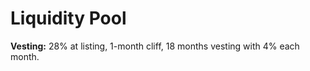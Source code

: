 # Liquidity Pool

**Vesting:** 28% at listing, 1-month cliff, 18 months vesting with 4% each month.

